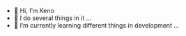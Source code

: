 - 👋 Hi, I’m Keno
- 👀 I do several things in it ... 
- 🌱 I’m currently learning different things in development ...


